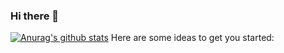 ### Hi there 👋

<!--
**XingXiaoWu/XingXiaoWu** is a ✨ _special_ ✨ repository because its `README.md` (this file) appears on your GitHub profile.

- 🔭 I’m currently working on Beijing
- 🌱 I’m currently learning Vue, React, Node... 
- 👯 I’m looking to collaborate on ...
- 🤔 I’m looking for help with ...
- 💬 Ask me about ...
- 📫 How to reach me: 329106954@qq.com
- 😄 Pronouns: ...
- ⚡ Fun fact: ...
-->
[![Anurag's github stats](https://github-readme-stats.vercel.app/api?username=xingxiaowu)](https://github.com/anuraghazra/github-readme-stats)
Here are some ideas to get you started:
